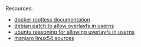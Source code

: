 Resources:

* [docker rootless documentation](https://docs.docker.com/engine/security/rootless/)
* [debian patch to allow overlayfs in userns](https://salsa.debian.org/kernel-team/linux/blob/283390e7feb21b47779b48e0c8eb0cc409d2c815/debian/patches/debian/overlayfs-permit-mounts-in-userns.patch)
* [ubuntu reasoning for allowing uverlayfs in userns](https://lists.ubuntu.com/archives/kernel-team/2014-February/038091.html)
* [manjaro linux54 sources](https://gitlab.manjaro.org/packages/core/linux54)

